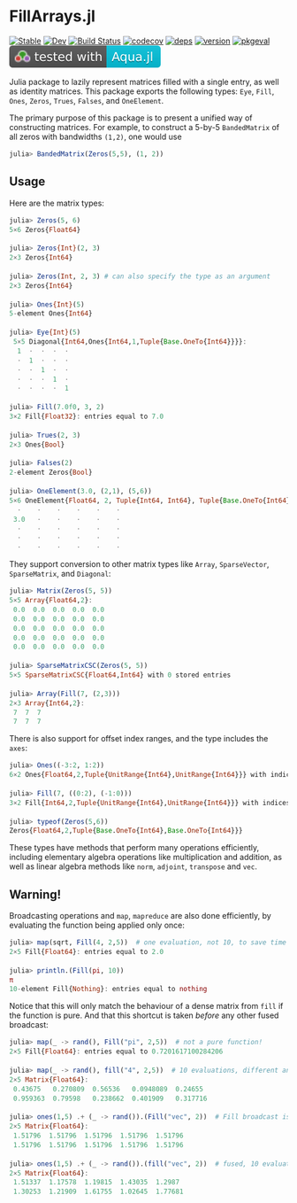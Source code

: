 # FillArrays.jl

[![Stable](https://img.shields.io/badge/docs-stable-blue.svg)](https://JuliaArrays.github.io/FillArrays.jl/stable)
[![Dev](https://img.shields.io/badge/docs-dev-blue.svg)](https://JuliaArrays.github.io/FillArrays.jl/dev)
[![Build Status](https://github.com/JuliaArrays/FillArrays.jl/workflows/CI/badge.svg)](https://github.com/JuliaArrays/FillArrays.jl/actions)
[![codecov](https://codecov.io/gh/JuliaArrays/FillArrays.jl/branch/master/graph/badge.svg)](https://codecov.io/gh/JuliaArrays/FillArrays.jl)
[![deps](https://juliahub.com/docs/FillArrays/deps.svg)](https://juliahub.com/ui/Packages/FillArrays/2Dg1l?t=2)
[![version](https://juliahub.com/docs/FillArrays/version.svg)](https://juliahub.com/ui/Packages/FillArrays/2Dg1l)
[![pkgeval](https://juliahub.com/docs/FillArrays/pkgeval.svg)](https://juliahub.com/ui/Packages/FillArrays/2Dg1l)
[![Aqua](https://raw.githubusercontent.com/JuliaTesting/Aqua.jl/master/badge.svg)](https://github.com/JuliaTesting/Aqua.jl)

Julia package to lazily represent matrices filled with a single entry,
as well as identity matrices.  This package exports the following types:
`Eye`, `Fill`, `Ones`, `Zeros`, `Trues`, `Falses`, and `OneElement`.


The primary purpose of this package is to present a unified way of constructing
matrices. 
For example, to construct a 5-by-5 `BandedMatrix` of all zeros with bandwidths `(1,2)`, one would use  
```julia
julia> BandedMatrix(Zeros(5,5), (1, 2))
```

## Usage

Here are the matrix types:
```julia
julia> Zeros(5, 6)
5×6 Zeros{Float64}

julia> Zeros{Int}(2, 3)
2×3 Zeros{Int64}

julia> Zeros(Int, 2, 3) # can also specify the type as an argument
2×3 Zeros{Int64}

julia> Ones{Int}(5)
5-element Ones{Int64}

julia> Eye{Int}(5)
 5×5 Diagonal{Int64,Ones{Int64,1,Tuple{Base.OneTo{Int64}}}}:
  1  ⋅  ⋅  ⋅  ⋅
  ⋅  1  ⋅  ⋅  ⋅
  ⋅  ⋅  1  ⋅  ⋅
  ⋅  ⋅  ⋅  1  ⋅
  ⋅  ⋅  ⋅  ⋅  1

julia> Fill(7.0f0, 3, 2)
3×2 Fill{Float32}: entries equal to 7.0

julia> Trues(2, 3)
2×3 Ones{Bool}

julia> Falses(2)
2-element Zeros{Bool}

julia> OneElement(3.0, (2,1), (5,6))
5×6 OneElement{Float64, 2, Tuple{Int64, Int64}, Tuple{Base.OneTo{Int64}, Base.OneTo{Int64}}}:
  ⋅    ⋅    ⋅    ⋅    ⋅    ⋅ 
 3.0   ⋅    ⋅    ⋅    ⋅    ⋅ 
  ⋅    ⋅    ⋅    ⋅    ⋅    ⋅ 
  ⋅    ⋅    ⋅    ⋅    ⋅    ⋅ 
  ⋅    ⋅    ⋅    ⋅    ⋅    ⋅ 
```

They support conversion to other matrix types like `Array`, `SparseVector`, `SparseMatrix`, and `Diagonal`:
```julia
julia> Matrix(Zeros(5, 5))
5×5 Array{Float64,2}:
 0.0  0.0  0.0  0.0  0.0
 0.0  0.0  0.0  0.0  0.0
 0.0  0.0  0.0  0.0  0.0
 0.0  0.0  0.0  0.0  0.0
 0.0  0.0  0.0  0.0  0.0

julia> SparseMatrixCSC(Zeros(5, 5))
5×5 SparseMatrixCSC{Float64,Int64} with 0 stored entries

julia> Array(Fill(7, (2,3)))
2×3 Array{Int64,2}:
 7  7  7
 7  7  7
```

There is also support for offset index ranges,
and the type includes the `axes`:
```julia
julia> Ones((-3:2, 1:2))
6×2 Ones{Float64,2,Tuple{UnitRange{Int64},UnitRange{Int64}}} with indices -3:2×1:2

julia> Fill(7, ((0:2), (-1:0)))
3×2 Fill{Int64,2,Tuple{UnitRange{Int64},UnitRange{Int64}}} with indices 0:2×-1:0: entries equal to 7

julia> typeof(Zeros(5,6))
Zeros{Float64,2,Tuple{Base.OneTo{Int64},Base.OneTo{Int64}}}
```

These types have methods that perform many operations efficiently,
including elementary algebra operations like multiplication and addition,
as well as linear algebra methods like
`norm`, `adjoint`, `transpose` and `vec`.

## Warning!

Broadcasting operations and `map`, `mapreduce` are also done efficiently, by evaluating the function being applied only once:

```julia
julia> map(sqrt, Fill(4, 2,5))  # one evaluation, not 10, to save time
2×5 Fill{Float64}: entries equal to 2.0

julia> println.(Fill(pi, 10))
π
10-element Fill{Nothing}: entries equal to nothing
```

Notice that this will only match the behaviour of a dense matrix from `fill` if the function is pure. And that this shortcut is taken *before* any other fused broadcast:

```julia
julia> map(_ -> rand(), Fill("pi", 2,5))  # not a pure function!
2×5 Fill{Float64}: entries equal to 0.7201617100284206

julia> map(_ -> rand(), fill("4", 2,5))  # 10 evaluations, different answer!
2×5 Matrix{Float64}:
 0.43675   0.270809  0.56536   0.0948089  0.24655
 0.959363  0.79598   0.238662  0.401909   0.317716

julia> ones(1,5) .+ (_ -> rand()).(Fill("vec", 2))  # Fill broadcast is done first
2×5 Matrix{Float64}:
 1.51796  1.51796  1.51796  1.51796  1.51796
 1.51796  1.51796  1.51796  1.51796  1.51796

julia> ones(1,5) .+ (_ -> rand()).(fill("vec", 2))  # fused, 10 evaluations
2×5 Matrix{Float64}:
 1.51337  1.17578  1.19815  1.43035  1.2987
 1.30253  1.21909  1.61755  1.02645  1.77681
```

